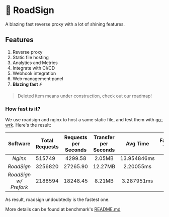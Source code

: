 # 🚦 RoadSign

A blazing fast reverse proxy with a lot of shining features.

## Features

1. Reverse proxy
2. Static file hosting
3. ~~Analytics and Metrics~~
4. Integrate with CI/CD
5. Webhook integration
6. ~~Web management panel~~
7. **Blazing fast ⚡**

> Deleted item means under construction, check out our roadmap!

### How fast is it?

We use roadsign and nginx to host a same static file, and test them with [go-wrk](https://github.com/tsliwowicz/go-wrk). 
Here's the result:

|      **Software**     | Total Requests | Requests per Seconds | Transfer per Seconds |   Avg Time  | Fastest Time | Slowest Time | Errors Count |
|:---------------------:|----------------|:--------------------:|:--------------------:|:-----------:|:------------:|:------------:|:------------:|
|        _Nginx_        |     515749     |        4299.58       |        2.05MB        | 13.954846ms |      0s      |  410.6972ms  |       0      |
|       _RoadSign_      |     3256820    |       27265.90       |        12.27MB       |  2.20055ms  |      0s      |   56.8726ms  |       0      |
| _RoadSign w/ Prefork_ |     2188594    |       18248.45       |        8.21MB        |  3.287951ms |      0s      |  121.5189ms  |       0      |

As result, roadsign undoubtedly is the fastest one.

More details can be found at benchmark's [README.md](./test/benchmark/README.md)